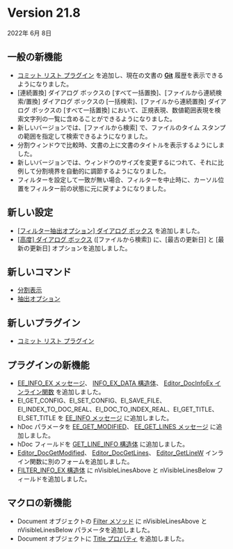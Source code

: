 # Version 21.8

2022年 6月 8日

## 一般の新機能

- [コミット リスト プラグイン](../howto/plugin/plugin_commit_list) を追加し、現在の文書の [**Git**](https://git-scm.com/) 履歴を表示できるようになりました。
- \[連続置換\] ダイアログ ボックスの \[すべて一括置換\]、\[ファイルから連続検索/置換\] ダイアログ ボックスの \[一括検索\]、\[ファイルから連続置換\] ダイアログ ボックスの \[すべて一括置換\] において、正規表現、数値範囲表現を検索文字列の一覧に含めることができるようになりました。
- 新しいバージョンでは、\[ファイルから検索\] で、ファイルのタイム スタンプの範囲を指定して検索できるようになりました。
- 分割ウィンドウで比較時、文書の上に文書のタイトルを表示するようにしました。
- 新しいバージョンでは、ウィンドウのサイズを変更するにつれて、それに比例して分割境界を自動的に調節するようになりました。
- フィルターを設定して一致が無い場合、フィルターを中止時に、カーソル位置をフィルター前の状態に元に戻すようになりました。

## 新しい設定

- [\[フィルター抽出オプション\] ダイアログ ボックス](../dlg/filter_extract_options/index) を追加しました。
- [\[高度\] ダイアログ ボックス](../dlg/advanced/index) (\[ファイルから検索\]) に、\[最古の更新日\] と \[最新の更新日\] オプションを追加しました。

## 新しいコマンド

- [分割表示](../cmd/diff/split_view_direct)
- [抽出オプション](../cmd/search/filterbar_extract_options)

## 新しいプラグイン

- [コミット リスト プラグイン](../howto/plugin/plugin_commit_list)

## プラグインの新機能

- [EE\_INFO\_EX メッセージ](../plugin/message/ee_info_ex)、 [INFO\_EX\_DATA 構造体](../plugin/structure/info_ex_data)、 [Editor\_DocInfoEx インライン関数](../plugin/macro/editor_docinfoex) を追加しました。
- EI\_GET\_CONFIG、EI\_SET\_CONFIG、EI\_SAVE\_FILE、EI\_INDEX\_TO\_DOC\_REAL、EI\_DOC\_TO\_INDEX\_REAL、EI\_GET\_TITLE、EI\_SET\_TITLE を [EE\_INFO メッセージ](../plugin/message/ee_info) に追加しました。
- hDoc パラメータを [EE\_GET\_MODIFIED](../plugin/message/ee_get_modified)、 [EE\_GET\_LINES メッセージ](../plugin/message/ee_get_lines) に追加しました。
- hDoc フィールドを [GET\_LINE\_INFO 構造体](../plugin/structure/get_line_info) に追加しました。
- [Editor\_DocGetModified](../plugin/macro/editor_docgetmodified)、 [Editor\_DocGetLines](../plugin/macro/editor_docgetlines)、 [Editor\_GetLineW](../plugin/macro/editor_getlinew) インライン関数に別のフォームを追加しました。
- [FILTER\_INFO\_EX 構造体](../plugin/structure/filter_info_ex) に nVisibleLinesAbove と nVisibleLinesBelow フィールドを追加しました。

## マクロの新機能

- Document オブジェクトの [Filter メソッド](../macro/document/filter) に nVisibleLinesAbove と nVisibleLinesBelow パラメータを追加しました。
- Document オブジェクトに [Title プロパティ](../macro/document/title) を追加しました。
